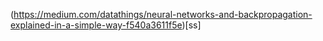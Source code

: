 
(https://medium.com/datathings/neural-networks-and-backpropagation-explained-in-a-simple-way-f540a3611f5e)[ss]
